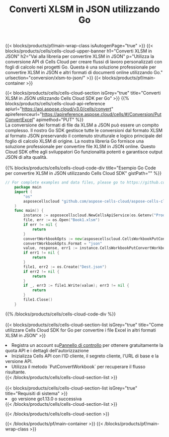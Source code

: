 ﻿---
title:  Converti XLSM in JSON utilizzando Go
description:  Utilizzando Aspose.Cells Cloud SDK for Go per convertire un file in formato XLSM in un file in formato JSON.
---
{{< blocks/products/pf/main-wrap-class isAutogenPage="true" >}}
{{< blocks/products/cells/cells-cloud-upper-banner h1="Converti XLSM in JSON" h2="Vai alla libreria per convertire XLSM in JSON" p="Utilizza la conversione API di Cells Cloud per creare flussi di lavoro personalizzati con fogli di calcolo nei progetti Go. Questa è una soluzione professionale per convertire XLSM in JSON e altri formati di documenti online utilizzando Go." urlsection="conversion/xlsm-to-json/" >}}
{{< blocks/products/pf/main-container >}}

{{< blocks/products/cells/cells-cloud-section isGrey="true" title="Converti XLSM in JSON utilizzando Cells Cloud SDK per Go" >}}
{{% blocks/products/cells/cells-cloud-api-reference apiurl="https://api.aspose.cloud/v3.0/cells/convert" apireferenceurl="https://apireference.aspose.cloud/cells/#/Conversion/PutConvertExcel" apimethod="PUT" %}}
<br/>
La conversione dei formati di file da XLSM a JSON può essere un compito complesso. Il nostro Go SDK gestisce tutte le conversioni dal formato XLSM al formato JSON preservando il contenuto strutturale e logico principale del foglio di calcolo XLSM di origine. La nostra libreria Go fornisce una soluzione professionale per convertire file XLSM in JSON online. Questo Cloud SDK offre agli sviluppatori Go funzionalità potenti e garantisce output JSON di alta qualità.
<br/>
<br/>
{{% blocks/products/cells/cells-cloud-code-div title="Esempio Go Code per convertire XLSM in JSON utilizzando Cells Cloud SDK" gistPath="" %}}
 
```go
// For complete examples and data files, please go to https://github.com/aspose-cells-cloud/aspose-cells-cloud-go/
    package main
    import (
	    "os"
	    asposecellscloud "github.com/aspose-cells-cloud/aspose-cells-cloud-go/v22"
    )
    func main() {
	    instance := asposecellscloud.NewCellsApiService(os.Getenv("ProductClientId"), os.Getenv("ProductClientSecret"))
	    file, err := os.Open("Book1.xlsm")
	    if err != nil {
		    return
	    }
	    convertWorkbookOpts := new(asposecellscloud.CellsWorkbookPutConvertWorkbookOpts)
	    convertWorkbookOpts.Format = "json"
	    value, response, err1 := instance.CellsWorkbookPutConvertWorkbook(file, convertWorkbookOpts)
	    if err1 != nil {
		    return
	    }
	    file1, err2 := os.Create("Dest.json")
	    if err2 != nil {
		    return
	    }
	    if _, err3 := file1.Write(value); err3 != nil {
		    return
	    }
	    file1.Close()
    }
```
 
{{% /blocks/products/cells/cells-cloud-code-div %}}
<br/>
<br/>
{{< blocks/products/cells/cells-cloud-section-list isGrey="true" title="Come utilizzare Cells Cloud SDK for Go per convertire i file Excel in altri formati XLSM in JSON" >}}
<li> Registra un account su<a href="https://dashboard.aspose.cloud/">Pannello di controllo</a> per ottenere gratuitamente la quota API e i dettagli dell'autorizzazione</li>
<li>Inizializza Cells API con l'ID cliente, il segreto cliente, l'URL di base e la versione API.</li>
<li>Utilizza il metodo `PutConvertWorkbook` per recuperare il flusso risultante.</li>
{{< /blocks/products/cells/cells-cloud-section-list >}}
<br/>
<br/>
{{< blocks/products/cells/cells-cloud-section-list isGrey="true" title="Requisiti di sistema" >}}
<li>go versione go1.13.0 o successiva</li>
{{< /blocks/products/cells/cells-cloud-section-list >}}

{{< /blocks/products/cells/cells-cloud-section >}}

{{< /blocks/products/pf/main-container >}}
{{< /blocks/products/pf/main-wrap-class >}}
